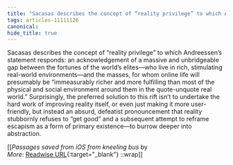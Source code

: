 ```yaml
---
title: "Sacasas describes the concept of “reality privilege” to which Andreessen’s ..."
tags: articles-11111126
canonical: 
hide_title: true
---
```


Sacasas describes the concept of “reality privilege” to which Andreessen’s statement responds: an acknowledgement of a massive and unbridgeable gap between the fortunes of the world’s elites—who live in rich, stimulating real-world environments—and the masses, for whom online life will presumably be “immeasurably richer and more fulfilling than most of the physical and social environment around them in the quote-unquote real world.” Surprisingly, the preferred solution to this rift isn’t to undertake the hard work of improving reality itself, or even just making it more user-friendly, but instead an absurd, defeatist pronouncement that reality stubbornly refuses to “get good” and a subsequent attempt to reframe escapism as a form of primary existence—to burrow deeper into abstraction.


[[<cite>_Passages saved from iOS from kneeling bus_</cite> by  <br>
_More_: [Readwise URL](https://readwise.io/open/230954047){:target="_blank"}
::wrap]]